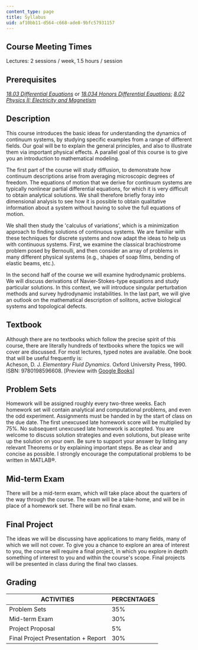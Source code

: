 ```yaml
---
content_type: page
title: Syllabus
uid: af10bb11-d564-c668-ade8-9bfc57931157
---
```


Course Meeting Times
--------------------

Lectures: 2 sessions / week, 1.5 hours / session

Prerequisites
-------------

[_18.03 Differential Equations_](/courses/18-03sc-differential-equations-fall-2011) or [_18.034 Honors Differential Equations_](/courses/18-034-honors-differential-equations-spring-2009); [_8.02 Physics II: Electricity and Magnetism_](/courses/8-02-physics-ii-electricity-and-magnetism-spring-2007)

Description
-----------

This course introduces the basic ideas for understanding the dynamics of continuum systems, by studying specific examples from a range of different fields. Our goal will be to explain the general principles, and also to illustrate them via important physical effects. A parallel goal of this course is to give you an introduction to mathematical modeling.

The first part of the course will study diffusion, to demonstrate how continuum descriptions arise from averaging microscopic degrees of freedom. The equations of motion that we derive for continuum systems are typically nonlinear partial differential equations, for which it is very difficult to obtain analytical solutions. We shall therefore briefly foray into dimensional analysis to see how it is possible to obtain qualitative information about a system without having to solve the full equations of motion.

We shall then study the 'calculus of variations', which is a minimization approach to finding solutions of continuous systems. We are familiar with these techniques for discrete systems and now adapt the ideas to help us with continuous systems. First, we examine the classical brachiostrome problem posed by Bernoulli, and then consider an array of problems in many different physical systems (e.g., shapes of soap films, bending of elastic beams, etc.).

In the second half of the course we will examine hydrodynamic problems. We will discuss derivations of Navier-Stokes-type equations and study particular solutions. In this context, we will introduce singular perturbation methods and survey hydrodynamic instabilities. In the last part, we will give an outlook on the mathematical description of solitons, active biological systems and topological defects.

Textbook
--------

Although there are no textbooks which follow the precise spirit of this course, there are literally hundreds of textbooks where the topics we will cover are discussed. For most lectures, typed notes are available. One book that will be useful frequently is:  
Acheson, D. J. _Elementary Fluid Dynamics_. Oxford University Press, 1990. ISBN: 9780198596608. \[Preview with [Google Books](http://books.google.com/books?id=qLtrBgAAQBAJ&pg=PAfrontcover)\]

Problem Sets
------------

Homework will be assigned roughly every two-three weeks. Each homework set will contain analytical and computational problems, and even the odd experiment. Assignments must be handed in by the start of class on the due date. The first unexcused late homework score will be multiplied by 75%. No subsequent unexcused late homework is accepted. You are welcome to discuss solution strategies and even solutions, but please write up the solution on your own. Be sure to support your answer by listing any relevant Theorems or by explaining important steps. Be as clear and concise as possible. I strongly encourage the computational problems to be written in MATLAB®.

Mid-term Exam
-------------

There will be a mid-term exam, which will take place about the quarters of the way through the course. The exam will be a take-home, and will be in place of a homework set. There will be no final exam.

Final Project
-------------

The ideas we will be discussing have applications to many fields, many of which we will not cover. To give you a chance to explore an area of interest to you, the course will require a final project, in which you explore in depth something of interest to you and within the course's scope. Final projects will be presented in class during the final two classes.

Grading
-------

| ACTIVITIES | PERCENTAGES |
| --- | --- |
| Problem Sets | 35% |
| Mid-term Exam | 30% |
| Project Proposal | 5% |
| Final Project Presentation + Report | 30%